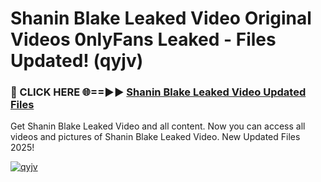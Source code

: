 # Shanin Blake Leaked Video Original Videos 0nlyFans Leaked - Files Updated! (qyjv)

<h3>🔴 CLICK HERE 🌐==►► <a href="https://tinyurl.com/4seja8ks" rel="nofollow">Shanin Blake Leaked Video Updated Files</a></h3>

Get Shanin Blake Leaked Video and all content. Now you can access all videos and pictures of Shanin Blake Leaked Video. New Updated Files 2025!

[![qyjv](https://i.imgur.com/EWjZXRe.gif)](https://tinyurl.com/4seja8ks)
